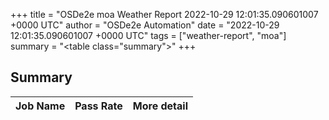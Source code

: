 +++
title = "OSDe2e moa Weather Report 2022-10-29 12:01:35.090601007 +0000 UTC"
author = "OSDe2e Automation"
date = "2022-10-29 12:01:35.090601007 +0000 UTC"
tags = ["weather-report", "moa"]
summary = "<table class=\"summary\"></table>"
+++
## Summary

| Job Name | Pass Rate | More detail |
|----------|-----------|-------------|




